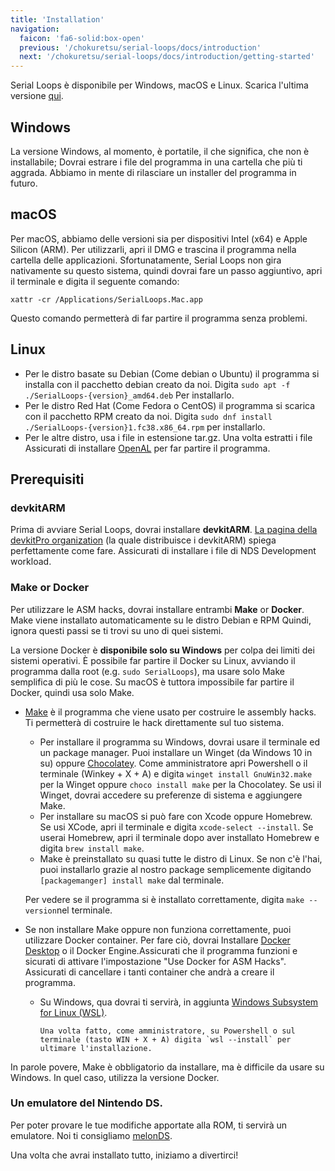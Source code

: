 ```yaml
---
title: 'Installation'
navigation:
  faicon: 'fa6-solid:box-open'
  previous: '/chokuretsu/serial-loops/docs/introduction'
  next: '/chokuretsu/serial-loops/docs/introduction/getting-started'
---
```


Serial Loops è disponibile per Windows, macOS e Linux. Scarica l'ultima versione [qui](https://github.com/haroohie-club/SerialLoops/releases/latest).

## Windows
La versione Windows, al momento, è portatile, il che significa, che non è installabile;
Dovrai estrare i file del programma in una cartella che più ti aggrada. Abbiamo in mente di
rilasciare un installer del programma in futuro.

## macOS
Per macOS, abbiamo delle versioni sia per dispositivi Intel (x64) e Apple Silicon (ARM). Per utilizzarli, apri il DMG
e trascina il programma nella cartella delle applicazioni. Sfortunatamente, Serial Loops non gira nativamente
su questo sistema, quindi dovrai fare un passo aggiuntivo, apri il terminale e digita il seguente comando:
```
xattr -cr /Applications/SerialLoops.Mac.app
```
Questo comando permetterà di far partire il programma senza problemi.

## Linux
* Per le distro basate su Debian (Come debian o Ubuntu) il programma si installa con il pacchetto debian creato da noi. Digita
  `sudo apt -f ./SerialLoops-{version}_amd64.deb` Per installarlo.
* Per le distro Red Hat (Come Fedora o CentOS) il programma si scarica con il pacchetto RPM creato da noi. Digita
  `sudo dnf install ./SerialLoops-{version}1.fc38.x86_64.rpm` per installarlo.
* Per le altre distro, usa i file in estensione tar.gz. Una volta estratti i file
  Assicurati di installare [OpenAL](https://www.openal.org/) per far partire il programma.

## Prerequisiti
### devkitARM
Prima di avviare Serial Loops, dovrai installare **devkitARM**. [La pagina della devkitPro organization](https://devkitpro.org/wiki/Getting_Started) (la quale distribuisce i devkitARM) spiega perfettamente come fare. Assicurati di installare i file di NDS Development workload.

### Make or Docker
Per utilizzare le ASM hacks, dovrai installare entrambi **Make** or **Docker**. Make viene installato automaticamente su le distro Debian e RPM
Quindi, ignora questi passi se ti trovi su uno di quei sistemi.

La versione Docker è **disponibile solo su Windows** per colpa dei limiti dei sistemi operativi. È possibile far partire il Docker
su Linux, avviando il programma dalla root (e.g. `sudo SerialLoops`), ma usare solo Make semplifica di più le cose. Su macOS è
tuttora impossibile far partire il Docker, quindi usa solo Make.

* [Make](https://www.gnu.org/software/make/) è il programma che viene usato per costruire le assembly hacks. Ti permetterà di costruire le
   hack direttamente sul tuo sistema.
    - Per installare il programma su Windows, dovrai usare il terminale ed un package manager. Puoi installare un Winget (da Windows 10 in su) oppure
      [Chocolatey](https://chocolatey.org/). Come amministratore apri Powershell o il terminale (Winkey + X + A) e digita `winget install GnuWin32.make`
      per la Winget oppure `choco install make` per la Chocolatey. Se usi il Winget, dovrai accedere su preferenze di sistema e aggiungere Make.
    - Per installare su macOS si può fare con Xcode oppure Homebrew. Se usi XCode, apri il terminale e digita `xcode-select --install`. Se userai
      Homebrew, apri il terminale dopo aver installato Homebrew e digita `brew install make`.
    - Make è preinstallato su quasi tutte le distro di Linux. Se non c'è l'hai, puoi installarlo grazie al nostro package
      semplicemente digitando `[packagemanger] install make` dal terminale.
  
  Per vedere se il programma si è installato correttamente, digita `make --version`nel terminale.
* Se non installare Make oppure non funziona correttamente, puoi utilizzare Docker container. Per fare ciò, dovrai
     Installare [Docker Desktop](https://www.docker.com/products/docker-desktop/) o il Docker Engine.Assicurati che il programma funzioni e sicurati di
     attivare l'impostazione "Use Docker for ASM Hacks". Assicurati di cancellare i tanti container che andrà a creare il programma.
    - Su Windows, qua dovrai ti servirà, in aggiunta [Windows Subsystem for Linux (WSL)](https://learn.microsoft.com/en/windows/wsl/install).

          Una volta fatto, come amministratore, su Powershell o sul terminale (tasto WIN + X + A) digita `wsl --install` per ultimare l'installazione.

In parole povere, Make è obbligatorio da installare, ma è difficile da usare su Windows. In quel caso, utilizza la versione Docker.

### Un emulatore del Nintendo DS.
Per poter provare le tue modifiche apportate alla ROM, ti servirà un emulatore. Noi ti consigliamo [melonDS](https://melonds.kuribo64.net/).

Una volta che avrai installato tutto, iniziamo a divertirci!
